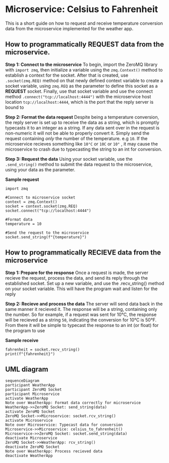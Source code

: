 # Microservice: Celsius to Fahrenheit 
This is a short guide on how to request and receive temperature conversion data from the microservice implemented for the weather app. 

## How to programmatically REQUEST data from the microservice.

**Step 1: Connect to the microservice**
To begin, import the ZeroMQ library with `import zmq`, then initialize a variable using the `zmq.Context()` method to establish a context for the socket. After that is created, use `.socket(zmq.REQ)` method on that newly defined context variable to create a socket variable, using `zmq.REQ` as the parameter  to define this socket as a **REQUEST** socket. Finally, use that socket variable and use the connect method  `.connect("tcp://localhost:4444")` with the microservice host location `tcp://localhost:4444`, which is the port that the reply server is bound to

**Step 2: Format the data request**
Despite being a temperature conversion, the reply server is set up to receive the data as a string, which is promptly typecasts it to an integer as a string. If any data sent over in the request is non-numeric it will not be able to properly convert it.  Simply send the request containing *only* the number of the temperature. e.g `10`. If the microservice recieves something like `10°C` or `10C` or `10°` , it may cause the microservice to crash due to typecasting the string to an int for conversion.

**Step 3: Request the data**
Using your socket variable, use the `.send_string()` method to submit the data request to the microservice, using your data as the parameter.

**Sample request**

    import zmq
    
    #Connect to microservice socket
    context = zmq.Context()
    socket = context.socket(zmq.REQ)
    socket.connect("tcp://localhost:4444")
	
	#Format data
	temperature = 10
	
	#Send the request to the microservice
	socket.send_string(f"{temperature}")
	
    
## How to programmatically RECIEVE data from the microservice

**Step 1: Prepare for the response**
Once a request is made, the server recieve the request, process the data, and send its reply through the established socket. Set up a new variable, and use the .recv_string() method on your socket variable. This will have the program wait and listen for the reply

**Step 2: Recieve and process the data**
The server will send data back in the same manner it recieved it. The response will be a string, containing only the number. So for example, if a request was sent for 10°C, the response  will be recieved as a string `50`, indicating the conversion for 10°C is 50°F. From there it will be simple to typecast the response to an int (or float) for the program to use


**Sample receive**

    fahrenheit = socket.recv_string()
    print(f"{fahrenheit}")



## UML diagram

```mermaid
sequenceDiagram
participant WeatherApp
participant ZeroMQ Socket
participant Microservice
activate WeatherApp
Note over WeatherApp: Format data correctly for microservice
WeatherApp->>ZeroMQ Socket: send_string(data)
activate ZeroMQ Socket
ZeroMQ Socket->>Microservice: socket.rcv_string()
activate Microservice
Note over Microservice: Typecast data for conversion
Microservice->>Microservice: celsius_to_fahrenheit()
Microservice->>ZeroMQ Socket: socket.send_string(data)
deactivate Microservice
ZeroMQ Socket->>WeatherApp: rcv_string()
deactivate ZeroMQ Socket
Note over WeatherApp: Process recieved data
deactivate WeatherApp
